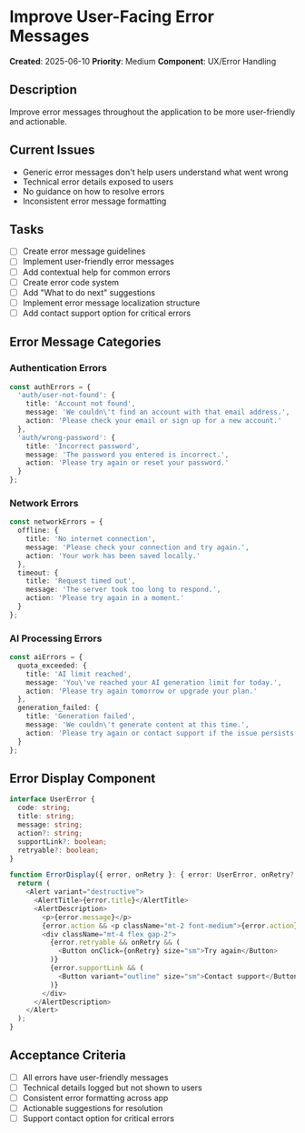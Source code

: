# Improve User-Facing Error Messages

**Created**: 2025-06-10
**Priority**: Medium
**Component**: UX/Error Handling

## Description
Improve error messages throughout the application to be more user-friendly and actionable.

## Current Issues
- Generic error messages don't help users understand what went wrong
- Technical error details exposed to users
- No guidance on how to resolve errors
- Inconsistent error message formatting

## Tasks
- [ ] Create error message guidelines
- [ ] Implement user-friendly error messages
- [ ] Add contextual help for common errors
- [ ] Create error code system
- [ ] Add "What to do next" suggestions
- [ ] Implement error message localization structure
- [ ] Add contact support option for critical errors

## Error Message Categories

### Authentication Errors
```typescript
const authErrors = {
  'auth/user-not-found': {
    title: 'Account not found',
    message: 'We couldn\'t find an account with that email address.',
    action: 'Please check your email or sign up for a new account.'
  },
  'auth/wrong-password': {
    title: 'Incorrect password',
    message: 'The password you entered is incorrect.',
    action: 'Please try again or reset your password.'
  }
};
```

### Network Errors
```typescript
const networkErrors = {
  offline: {
    title: 'No internet connection',
    message: 'Please check your connection and try again.',
    action: 'Your work has been saved locally.'
  },
  timeout: {
    title: 'Request timed out',
    message: 'The server took too long to respond.',
    action: 'Please try again in a moment.'
  }
};
```

### AI Processing Errors
```typescript
const aiErrors = {
  quota_exceeded: {
    title: 'AI limit reached',
    message: 'You\'ve reached your AI generation limit for today.',
    action: 'Please try again tomorrow or upgrade your plan.'
  },
  generation_failed: {
    title: 'Generation failed',
    message: 'We couldn\'t generate content at this time.',
    action: 'Please try again or contact support if the issue persists.'
  }
};
```

## Error Display Component
```typescript
interface UserError {
  code: string;
  title: string;
  message: string;
  action?: string;
  supportLink?: boolean;
  retryable?: boolean;
}

function ErrorDisplay({ error, onRetry }: { error: UserError, onRetry?: () => void }) {
  return (
    <Alert variant="destructive">
      <AlertTitle>{error.title}</AlertTitle>
      <AlertDescription>
        <p>{error.message}</p>
        {error.action && <p className="mt-2 font-medium">{error.action}</p>}
        <div className="mt-4 flex gap-2">
          {error.retryable && onRetry && (
            <Button onClick={onRetry} size="sm">Try again</Button>
          )}
          {error.supportLink && (
            <Button variant="outline" size="sm">Contact support</Button>
          )}
        </div>
      </AlertDescription>
    </Alert>
  );
}
```

## Acceptance Criteria
- [ ] All errors have user-friendly messages
- [ ] Technical details logged but not shown to users
- [ ] Consistent error formatting across app
- [ ] Actionable suggestions for resolution
- [ ] Support contact option for critical errors